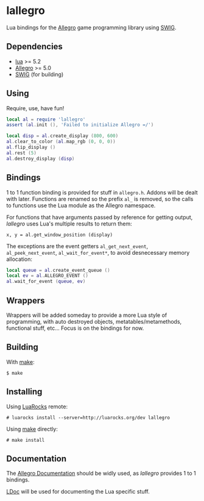lallegro
========
Lua bindings for the [Allegro](http://liballeg.org/) game programming library
using [SWIG](http://swig.org/). 


Dependencies
------------
- [lua](http://www.lua.org/) >= 5.2
- [Allegro](http://liballeg.org/) >= 5.0
- [SWIG](http://swig.org/) (for building)


Using
-----
Require, use, have fun!

```lua
local al = require 'lallegro'
assert (al.init (), 'Failed to initialize Allegro =/')

local disp = al.create_display (800, 600)
al.clear_to_color (al.map_rgb (0, 0, 0))
al.flip_display ()
al.rest (5)
al.destroy_display (disp)
```


Bindings
--------
1 to 1 function binding is provided for stuff in `allegro.h`. Addons will
be dealt with later. Functions are renamed so the prefix `al_` is removed, so
the calls to functions use the Lua module as the Allegro namespace.

For functions that have arguments passed by reference for getting output,
_lallegro_ uses Lua's multiple results to return them:

    x, y = al.get_window_position (display)

The exceptions are the event getters `al_get_next_event`, `al_peek_next_event`,
`al_wait_for_event*`, to avoid desnecessary memory allocation:

```lua
local queue = al.create_event_queue ()
local ev = al.ALLEGRO_EVENT ()
al.wait_for_event (queue, ev)
```


Wrappers
--------
Wrappers will be added someday to provide a more Lua style of programming, with
auto destroyed objects, metatables/metamethods, functional stuff, etc...
Focus is on the bindings for now.


Building
--------
With [make](https://www.gnu.org/software/make/):

    $ make


Installing
----------
Using [LuaRocks](https://luarocks.org/) remote:

    # luarocks install --server=http://luarocks.org/dev lallegro

Using [make](https://www.gnu.org/software/make/) directly:

    # make install


Documentation
-------------
The [Allegro Documentation](http://liballeg.org/a5docs/trunk/index.html) should
be widly used, as _lallegro_ provides 1 to 1 bindings.

[LDoc](https://github.com/stevedonovan/LDoc) will be used for documenting the
Lua specific stuff.
